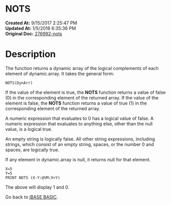 # NOTS

**Created At:** 9/15/2017 2:25:47 PM  
**Updated At:** 1/5/2018 6:35:36 PM  
**Original Doc:** [276992-nots](https://docs.jbase.com/36868-jbase-basic/276992-nots)  


# Description

The function returns a dynamic array of the logical complements of each element of dynamic.array. It takes the general form:

```
NOTS(DynArr)
```

If the value of the element is true, the **NOTS** function returns a value of false (0) in the corresponding element of the returned array. If the value of the element is false, the **NOTS** function returns a value of true (1) in the corresponding element of the returned array.

A numeric expression that evaluates to 0 has a logical value of false. A numeric expression that evaluates to anything else, other than the null value, is a logical true.

An empty string is logically false. All other string expressions, including strings, which consist of an empty string, spaces, or the number 0 and spaces, are logically true.

If any element in dynamic.array is null, it returns null for that element.

```
X=5 
Y=5
PRINT NOTS (X-Y:@VM:X+Y)
```

The above will display 1 and 0.



Go back to [jBASE BASIC](./../jbase-basic-programmers-reference-guide).
